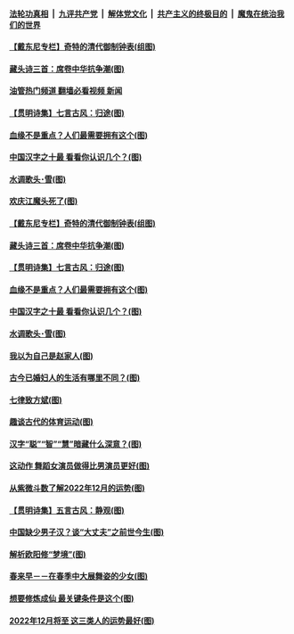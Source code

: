 ####  [法轮功真相](../../../../basic/blob/master/README.md?t=12011502) &nbsp;|&nbsp; [九评共产党](../../../../9ping.md/blob/master/README.md?t=12011502) &nbsp;|&nbsp; [解体党文化](../../../../jtdwh.md/blob/master/README.md?t=12011502)  &nbsp;|&nbsp; [共产主义的终极目的](../../../../gczydzjmd.md/blob/master/README.md?t=12011502) &nbsp;|&nbsp; [魔鬼在统治我们的世界](../../../../mgztzwmdsj.md/blob/master/README.md?t=12011502) 

#### [【戴东尼专栏】奇特的清代御制钟表(组图)](../pages/p7/1012028.md?t=12011502) 

#### [藏头诗三首：席卷中华抗争潮(图)](../pages/p7/1022920.md?t=12011502) 

#### [油管热门频道 翻墙必看视频 新闻](http://129.146.143.75:81/youtube.html?12011502)

#### [【贯明诗集】七言古风：归途(图)](../pages/p7/1022974.md?t=12011502) 

#### [血缘不是重点？人们最需要拥有这个(图)](../pages/p7/1022617.md?t=12011502) 

#### [中国汉字之十最 看看你认识几个？(图)](../pages/p7/1020314.md?t=12011502) 

#### [水调歌头･雪(图)](../pages/p7/1022865.md?t=12011502) 

#### [欢庆江魔头死了(图)](../pages/p7/1023002.md?t=12011502) 

#### [【戴东尼专栏】奇特的清代御制钟表(组图)](../pages/p7/1012028.md?t=12011502) 

#### [藏头诗三首：席卷中华抗争潮(图)](../pages/p7/1022920.md?t=12011502) 

#### [【贯明诗集】七言古风：归途(图)](../pages/p7/1022974.md?t=12011502) 

#### [血缘不是重点？人们最需要拥有这个(图)](../pages/p7/1022617.md?t=12011502) 

#### [中国汉字之十最 看看你认识几个？(图)](../pages/p7/1020314.md?t=12011502) 

#### [水调歌头･雪(图)](../pages/p7/1022865.md?t=12011502) 

#### [我以为自己是赵家人(图)](../pages/p7/1022345.md?t=12011502) 

#### [古今已婚妇人的生活有哪里不同？(图)](../pages/p7/1022332.md?t=12011502) 

#### [七律致方斌(图)](../pages/p7/1022343.md?t=12011502) 

#### [趣谈古代的体育运动(图)](../pages/p7/1022417.md?t=12011502) 

#### [汉字“聪”“智”“慧”暗藏什么深意？﻿(图)](../pages/p7/1022069.md?t=12011502) 

#### [这动作 舞蹈女演员做得比男演员更好(图)](../pages/p7/1022369.md?t=12011502) 

#### [从紫微斗数了解2022年12月的运势(图)](../pages/p7/1022464.md?t=12011502) 

#### [【贯明诗集】五言古风：静观(图)](../pages/p7/1022758.md?t=12011502) 

#### [中国缺少男子汉？谈“大丈夫”之前世今生(图)](../pages/p7/1022616.md?t=12011502) 

#### [解析欧阳修“梦境”(图)](../pages/p7/1022302.md?t=12011502) 

#### [春来早－－在春季中大展舞姿的少女(图)](../pages/p7/1019896.md?t=12011502) 

#### [想要修炼成仙 最关键条件是这个(图)](../pages/p7/1022550.md?t=12011502) 

#### [2022年12月将至 这三类人的运势最好(图)](../pages/p7/1022435.md?t=12011502) 

<img src='http://gfw-breaker.win/goodnews/indexes/p7.md' width='0px' height='0px'/>
